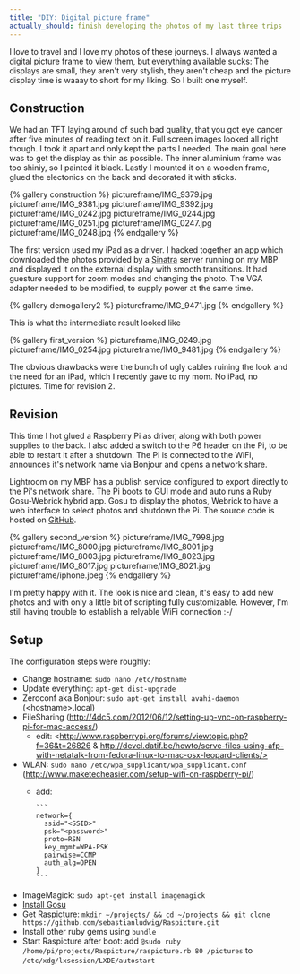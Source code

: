 ```yaml
---
title: "DIY: Digital picture frame"
actually_should: finish developing the photos of my last three trips
---
```


I love to travel and I love my photos of these journeys. I always wanted a digital picture frame to view them, but everything available sucks: The displays are small, they aren't very stylish, they aren't cheap and the picture display time is waaay to short for my liking. So I built one myself.

## Construction

We had an TFT laying around of such bad quality, that you got eye cancer after five minutes of reading text on it. Full screen images looked all right though. I took it apart and only kept the parts I needed. The main goal here was to get the display as thin as possible. The inner aluminium frame was too shiniy, so I painted it black. Lastly I mounted it on a wooden frame, glued the electonics on the back and decorated it with sticks.

{% gallery construction %}
pictureframe/IMG_9379.jpg
pictureframe/IMG_9381.jpg
pictureframe/IMG_9392.jpg
pictureframe/IMG_0242.jpg
pictureframe/IMG_0244.jpg
pictureframe/IMG_0251.jpg
pictureframe/IMG_0247.jpg
pictureframe/IMG_0248.jpg
{% endgallery %}

The first version used my iPad as a driver. I hacked together an app which downloaded the photos provided by a [Sinatra](http://sinatrarb.com/) server running on my MBP and displayed it on the external display with smooth transitions. It had guesture support for zoom modes and changing the photo. The VGA adapter needed to be modified, to supply power at the same time.

{% gallery demogallery2 %}
pictureframe/IMG_9471.jpg
{% endgallery %}

This is what the intermediate result looked like

{% gallery first_version %}
pictureframe/IMG_0249.jpg
pictureframe/IMG_0254.jpg
pictureframe/IMG_9481.jpg
{% endgallery %}

The obvious drawbacks were the bunch of ugly cables ruining the look and the need for an iPad, which I recently gave to my mom. No iPad, no pictures. Time for revision 2.

## Revision

This time I hot glued a Raspberry Pi as driver, along with both power supplies to the back. I also added a switch to the P6 header on the Pi, to be able to restart it after a shutdown. The Pi is connected to the WiFi, announces it's network name via Bonjour and opens a network share.

Lightroom on my MBP has a publish service configured to export directly to the Pi's network share. The Pi boots to GUI mode and auto runs a Ruby Gosu-Webrick hybrid app. Gosu to display the photos, Webrick to have a web interface to select photos and shutdown the Pi. The source code is hosted on [GitHub](http://github.com/sebastianludwig/Raspicture).

{% gallery second_version %}
pictureframe/IMG_7998.jpg
pictureframe/IMG_8000.jpg
pictureframe/IMG_8001.jpg
pictureframe/IMG_8003.jpg
pictureframe/IMG_8023.jpg
pictureframe/IMG_8017.jpg
pictureframe/IMG_8021.jpg
pictureframe/iphone.jpeg
{% endgallery %}

I'm pretty happy with it. The look is nice and clean, it's easy to add new photos and with only a little bit of scripting fully customizable. However, I'm still having trouble to establish a relyable WiFi connection :-/

## Setup

The configuration steps were roughly:

- Change hostname: `sudo nano /etc/hostname`
- Update everything: `apt-get dist-upgrade`
- Zeroconf aka Bonjour: `sudo apt-get install avahi-daemon` (&lt;hostname&gt;.local)
- FileSharing (<http://4dc5.com/2012/06/12/setting-up-vnc-on-raspberry-pi-for-mac-access/>)
  - edit: <http://www.raspberrypi.org/forums/viewtopic.php?f=36&t=26826 & http://devel.datif.be/howto/serve-files-using-afp-with-netatalk-from-fedora-linux-to-mac-osx-leopard-clients/>
- WLAN: `sudo nano /etc/wpa_supplicant/wpa_supplicant.conf` (<http://www.maketecheasier.com/setup-wifi-on-raspberry-pi/>)
  - add:

        ```
        network={
          ssid="<SSID>"
          psk="<password>"
          proto=RSN
          key_mgmt=WPA-PSK
          pairwise=CCMP
          auth_alg=OPEN
        }
        ```

- ImageMagick: `sudo apt-get install imagemagick`
- [Install Gosu](https://github.com/jlnr/gosu/wiki/Getting-Started-on-Raspbian-%28Raspberry-Pi%29)
- Get Raspicture: `mkdir ~/projects/ && cd ~/projects && git clone https://github.com/sebastianludwig/Raspicture.git`
- Install other ruby gems using `bundle`
- Start Raspicture after boot: add `@sudo ruby /home/pi/projects/Raspicture/raspicture.rb 80 /pictures` to `/etc/xdg/lxsession/LXDE/autostart`


